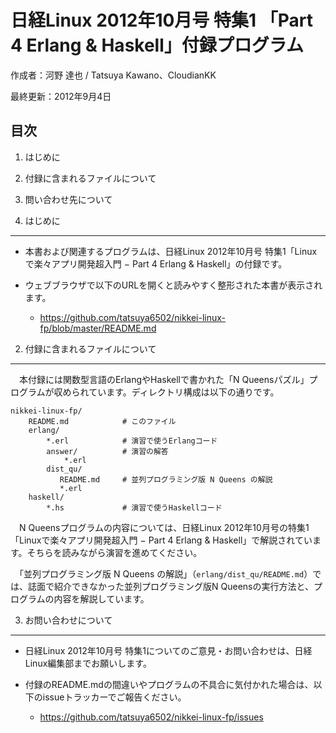 日経Linux 2012年10月号 特集1 「Part 4 Erlang & Haskell」付録プログラム
=======================================================================

作成者：河野 達也 / Tatsuya Kawano、CloudianKK

最終更新：2012年9月4日

目次
----

1. はじめに
2. 付録に含まれるファイルについて
3. 問い合わせ先について


1. はじめに
-----------

- 本書および関連するプログラムは、日経Linux 2012年10月号 特集1「Linuxで楽々アプリ開発超入門 − Part 4 Erlang & Haskell」の付録です。

- ウェブブラウザで以下のURLを開くと読みやすく整形された本書が表示されます。
  * https://github.com/tatsuya6502/nikkei-linux-fp/blob/master/README.md


2. 付録に含まれるファイルについて
---------------------------------

　本付録には関数型言語のErlangやHaskellで書かれた「N Queensパズル」プログラムが収められています。ディレクトリ構成は以下の通りです。


```shell
nikkei-linux-fp/
    README.md            # このファイル
    erlang/
        *.erl            # 演習で使うErlangコード
        answer/          # 演習の解答
            *.erl
        dist_qu/
           README.md     # 並列プログラミング版 N Queens の解説
           *.erl
    haskell/
        *.hs             # 演習で使うHaskellコード
```

　N Queensプログラムの内容については、日経Linux 2012年10月号の特集1 「Linuxで楽々アプリ開発超入門 − Part 4 Erlang & Haskell」で解説されています。そちらを読みながら演習を進めてください。

　「並列プログラミング版 N Queens の解説」（`erlang/dist_qu/README.md`）では、誌面で紹介できなかった並列プログラミング版N Queensの実行方法と、プログラムの内容を解説しています。


3. お問い合わせについて
-----------------------

- 日経Linux 2012年10月号 特集1についてのご意見・お問い合わせは、日経Linux編集部までお願いします。

- 付録のREADME.mdの間違いやプログラムの不具合に気付かれた場合は、以下のissueトラッカーでご報告ください。
  * https://github.com/tatsuya6502/nikkei-linux-fp/issues

##

